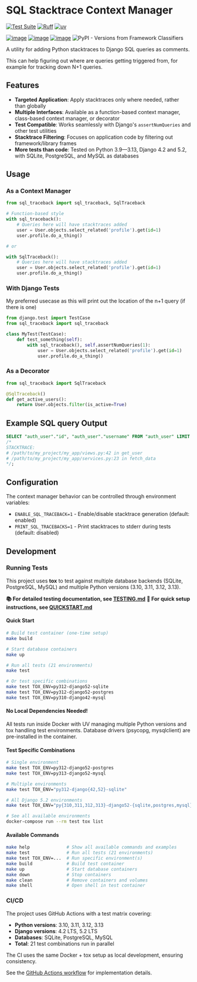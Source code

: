 # SQL Stacktrace Context Manager

[![Test Suite](https://github.com/jvacek/django-traceback-in-sql/actions/workflows/test.yml/badge.svg)](https://github.com/jvacek/django-traceback-in-sql/actions/workflows/test.yml)
[![Ruff](https://img.shields.io/endpoint?url=https://raw.githubusercontent.com/astral-sh/ruff/main/assets/badge/v2.json)](https://github.com/astral-sh/ruff)
[![uv](https://img.shields.io/endpoint?url=https://raw.githubusercontent.com/astral-sh/uv/main/assets/badge/v0.json)](https://github.com/astral-sh/uv)

[![image](https://img.shields.io/pypi/v/django-traceback-in-sql.svg)](https://pypi.python.org/pypi/django-traceback-in-sql)
[![image](https://img.shields.io/pypi/l/django-traceback-in-sql.svg)](https://github.com/astral-sh/django-traceback-in-sql/blob/main/LICENSE)
[![image](https://img.shields.io/pypi/pyversions/django-traceback-in-sql.svg)](https://pypi.python.org/pypi/django-traceback-in-sql)
![PyPI - Versions from Framework Classifiers](https://img.shields.io/pypi/frameworkversions/django/django-traceback-in-sql)


A utility for adding Python stacktraces to Django SQL queries as comments.

This can help figuring out where are queries getting triggered from, for example for tracking down N+1 queries.

## Features

- **Targeted Application**: Apply stacktraces only where needed, rather than globally
- **Multiple Interfaces**: Available as a function-based context manager, class-based context manager, or decorator
- **Test Compatible**: Works seamlessly with Django's `assertNumQueries` and other test utilities
- **Stacktrace Filtering**: Focuses on application code by filtering out framework/library frames
- **More tests than code**: Tested on Python 3.9—3.13, Django 4.2 and 5.2, with SQLite, PostgreSQL, and MySQL as databases

## Usage

### As a Context Manager

```python
from sql_traceback import sql_traceback, SqlTraceback

# Function-based style
with sql_traceback():
    # Queries here will have stacktraces added
    user = User.objects.select_related('profile').get(id=1)
    user.profile.do_a_thing()

# or

with SqlTraceback():
    # Queries here will have stacktraces added
    user = User.objects.select_related('profile').get(id=1)
    user.profile.do_a_thing()
```

### With Django Tests

My preferred usecase as this will print out the location of the n+1 query (if there is one)

```python
from django.test import TestCase
from sql_traceback import sql_traceback

class MyTest(TestCase):
    def test_something(self):
        with sql_traceback(), self.assertNumQueries(1):
            user = User.objects.select_related('profile').get(id=1)
            user.profile.do_a_thing()
```

### As a Decorator

```python
from sql_traceback import SqlTraceback

@SqlTraceback()
def get_active_users():
    return User.objects.filter(is_active=True)
```

## Example SQL query Output

```SQL
SELECT "auth_user"."id", "auth_user"."username" FROM "auth_user" LIMIT 1;
/*
STACKTRACE:
# /path/to/my_project/my_app/views.py:42 in get_user
# /path/to/my_project/my_app/services.py:23 in fetch_data
*/;
```

## Configuration

The context manager behavior can be controlled through environment variables:

- `ENABLE_SQL_TRACEBACK=1` - Enable/disable stacktrace generation (default: enabled)
- `PRINT_SQL_TRACEBACKS=1` - Print stacktraces to stderr during tests (default: disabled)

## Development

### Running Tests

This project uses **tox** to test against multiple database backends (SQLite, PostgreSQL, MySQL) and multiple Python versions (3.10, 3.11, 3.12, 3.13).

**📚 For detailed testing documentation, see [TESTING.md](TESTING.md)**
**🚀 For quick setup instructions, see [QUICKSTART.md](QUICKSTART.md)**

#### Quick Start

```bash
# Build test container (one-time setup)
make build

# Start database containers
make up

# Run all tests (21 environments)
make test

# Or test specific combinations
make test TOX_ENV=py312-django52-sqlite
make test TOX_ENV=py312-django52-postgres
make test TOX_ENV=py310-django42-mysql
```

#### No Local Dependencies Needed!

All tests run inside Docker with UV managing multiple Python versions and tox handling test environments. Database drivers (psycopg, mysqlclient) are pre-installed in the container.

#### Test Specific Combinations

```bash
# Single environment
make test TOX_ENV=py312-django52-postgres
make test TOX_ENV=py313-django52-mysql

# Multiple environments
make test TOX_ENV="py312-django{42,52}-sqlite"

# All Django 5.2 environments
make test TOX_ENV="py{310,311,312,313}-django52-{sqlite,postgres,mysql}"

# See all available environments
docker-compose run --rm test tox list
```

#### Available Commands

```bash
make help              # Show all available commands and examples
make test              # Run all tests (21 environments)
make test TOX_ENV=...  # Run specific environment(s)
make build             # Build test container
make up                # Start database containers
make down              # Stop containers
make clean             # Remove containers and volumes
make shell             # Open shell in test container
```

### CI/CD

The project uses GitHub Actions with a test matrix covering:

- **Python versions**: 3.10, 3.11, 3.12, 3.13
- **Django versions**: 4.2 LTS, 5.2 LTS
- **Databases**: SQLite, PostgreSQL, MySQL
- **Total**: 21 test combinations run in parallel

The CI uses the same Docker + tox setup as local development, ensuring consistency.

See the [GitHub Actions workflow](.github/workflows/test.yml) for implementation details.
